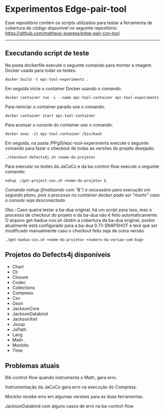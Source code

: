 # Experimentos Edge-pair-tool

Esse repositório contém os scripts utilizados para testar a ferramenta de cobertura de código disponível no seguinte repositório: https://github.com/matheus-soaress/edge-pair-cov-tool

---

## Executando script de teste

Na pasta dockerfile execute o seguinte comando para montar a imagem Docker usada para rodar os testes:

````
docker build -t epc-tool-experiments .
````

Em seguida inicie o container Docker usando o comando:

````
docker container run -i --name epc-tool-container epc-tool-experiments
````

Para reiniciar o container parado use o comando:

````
docker container start epc-tool-container
````

Para acessar o console do container use o comando:

````
docker exec -it epc-tool-container /bin/bash
````

Em seguida, na pasta /PPgSI/epc-tool-experiments execute o seguinte comando para fazer o checkout de todas as versões do projeto desejado:

````
./checkout-defects4j.sh <nome-do-projeto>
````

Para executar os testes da JaCoCo e da ba-control-flow execute o seguinte comando:

````
nohup ./get-project-cov.sh <nome-do-projeto> &
````

_Comando nohup (finalizando com "&") é necessário para execução em segundo plano, pois o processo no container docker pode ser "morto" caso o console seja desconectado._

Obs.: Caso queira testar a ba-dua original, há um script para isso, mas o processo de checkout do projeto e da ba-dua não é feito automaticamente. O arquivo get-badua-cov.sh obtém a cobertura da ba-dua original, porém atualmente está configurado para a ba-dua 0.7.1-SNAPSHOT e terá que ser modificado manualmente caso o checkout feito seja de outra versão.

````
./get-badua-cov.sh <nome-do-projeto> <numero-da-versao-com-bug>
````

## Projetos do Defects4j disponíveis

- Chart 
- Cli 
- Closure 
- Codec 
- Collections 
- Compress
- Csv
- Gson
- JacksonCore
- JacksonDatabind
- JacksonXml
- Jsoup
- JxPath
- Lang
- Math
- Mockito
- Time

## Problemas atuais

BA-control-flow quando instrumenta o Math, gera erro.

Instrumentação da JaCoCo gera erro na execução do Compress.

Mockito recebe erro em algumas versões para as duas ferramentas.

JacksonDatabind com alguns casos de erro na ba-control-flow.
